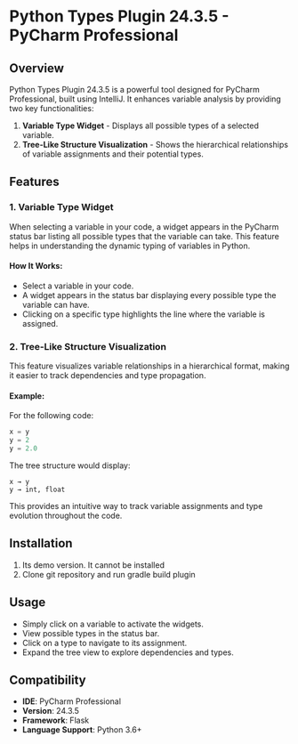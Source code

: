 # Python Types Plugin 24.3.5 - PyCharm Professional

## Overview
Python Types Plugin 24.3.5 is a powerful tool designed for PyCharm Professional, built using IntelliJ. It enhances variable analysis by providing two key functionalities:
1. **Variable Type Widget** - Displays all possible types of a selected variable.
2. **Tree-Like Structure Visualization** - Shows the hierarchical relationships of variable assignments and their potential types.

## Features
### 1. Variable Type Widget
When selecting a variable in your code, a widget appears in the PyCharm status bar listing all possible types that the variable can take. This feature helps in understanding the dynamic typing of variables in Python.

#### How It Works:
- Select a variable in your code.
- A widget appears in the status bar displaying every possible type the variable can have.
- Clicking on a specific type highlights the line where the variable is assigned.

### 2. Tree-Like Structure Visualization
This feature visualizes variable relationships in a hierarchical format, making it easier to track dependencies and type propagation.

#### Example:
For the following code:
```python
x = y
y = 2
y = 2.0
```
The tree structure would display:
```
x → y
y → int, float
```
This provides an intuitive way to track variable assignments and type evolution throughout the code.

## Installation
1. Its demo version. It cannot be installed
2. Clone git repository and run gradle build plugin

## Usage
- Simply click on a variable to activate the widgets.
- View possible types in the status bar.
- Click on a type to navigate to its assignment.
- Expand the tree view to explore dependencies and types.

## Compatibility
- **IDE**: PyCharm Professional
- **Version**: 24.3.5
- **Framework**: Flask
- **Language Support**: Python 3.6+


